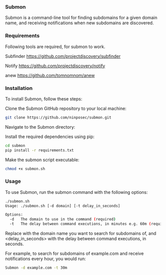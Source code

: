 ### Submon

Submon is a command-line tool for finding subdomains for a given domain name, and receiving notifications when new subdomains are discovered.


### Requirements

Following tools are required, for submon to work.

Subfinder
https://github.com/projectdiscovery/subfinder

Notify
https://github.com/projectdiscovery/notify

anew
https://github.com/tomnomnom/anew


### Installation

To install Submon, follow these steps:

Clone the Submon GitHub repository to your local machine:

```bash
git clone https://github.com/ninposec/submon.git
```

Navigate to the Submon directory:

Install the required dependencies using pip:

```bash
cd submon
pip install -r requirements.txt
```

Make the submon script executable:

```bash
chmod +x submon.sh
```


### Usage

To use Submon, run the submon command with the following options:

```bash
./submon.sh 
Usage: ./submon.sh [-d domain] [-t delay_in_seconds]

Options:
  -d   The domain to use in the command (required)
  -t   The delay between command executions, in minutes e.g. 60m (required)
```

Replace <domain> with the domain name you want to search for subdomains of, and <delay_in_seconds> with the delay between command executions, in seconds.

For example, to search for subdomains of example.com and receive notifications every hour, you would run:

```bash
Submon -d example.com -t 30m
```

